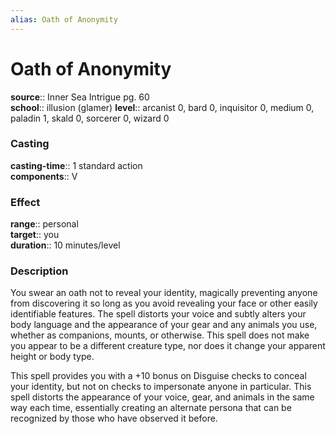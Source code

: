 ```yaml
---
alias: Oath of Anonymity
---
```


# Oath of Anonymity 

**source**:: Inner Sea Intrigue pg. 60  
**school**:: illusion (glamer)
**level**:: arcanist 0, bard 0, inquisitor 0, medium 0, paladin 1, skald 0, sorcerer 0, wizard 0

### Casting 

**casting-time**:: 1 standard action  
**components**:: V

### Effect 

**range**:: personal  
**target**:: you  
**duration**:: 10 minutes/level

### Description 

You swear an oath not to reveal your identity, magically preventing anyone from discovering it so long as you avoid revealing your face or other easily identifiable features. The spell distorts your voice and subtly alters your body language and the appearance of your gear and any animals you use, whether as companions, mounts, or otherwise. This spell does not make you appear to be a different creature type, nor does it change your apparent height or body type.  
  
This spell provides you with a +10 bonus on Disguise checks to conceal your identity, but not on checks to impersonate anyone in particular. This spell distorts the appearance of your voice, gear, and animals in the same way each time, essentially creating an alternate persona that can be recognized by those who have observed it before.
